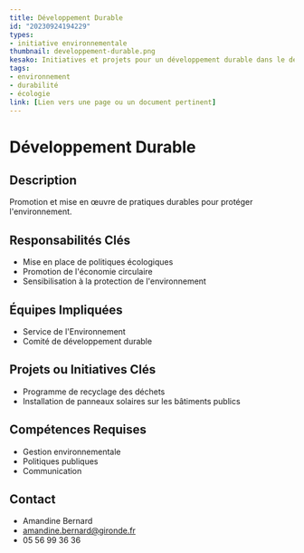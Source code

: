 ```yaml
---
title: Développement Durable
id: "20230924194229"
types:
- initiative environnementale
thumbnail: developpement-durable.png
kesako: Initiatives et projets pour un développement durable dans le département.
tags:
- environnement
- durabilité
- écologie
link: [Lien vers une page ou un document pertinent]
---
```

# Développement Durable

## Description
Promotion et mise en œuvre de pratiques durables pour protéger l'environnement.

## Responsabilités Clés
- Mise en place de politiques écologiques
- Promotion de l'économie circulaire
- Sensibilisation à la protection de l'environnement

## Équipes Impliquées
- Service de l'Environnement
- Comité de développement durable

## Projets ou Initiatives Clés
- Programme de recyclage des déchets
- Installation de panneaux solaires sur les bâtiments publics

## Compétences Requises
- Gestion environnementale
- Politiques publiques
- Communication

## Contact
- Amandine Bernard
- amandine.bernard@gironde.fr
- 05 56 99 36 36

